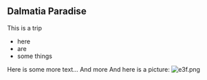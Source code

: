 ## Dalmatia Paradise

This is a trip

 - here
 - are 
 - some things

Here is some more text...
 And more
And here is a picture:
![e3f.png](https://www.dropbox.com/s/39hh2fw1yigeseh/e3f.png?dl=0&raw=1)

